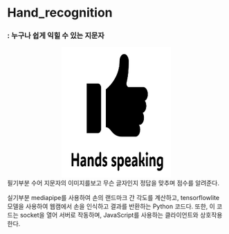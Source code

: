 # Hand_recognition
### : 누구나 쉽게 익힐 수 있는 지문자
<div align="center">
  <img src="/image/썸넬.PNG" height="300" width="50%">
</div>
필기부분
수어 지문자의 이미지를보고 무슨 글자인지 정답을 맞추며 점수를 알려준다.

실기부분
mediapipe를 사용하여 손의 랜드마크 간 각도를 계산하고, tensorflowlite 모델을 사용하여 웹캠에서 손을 인식하고 결과를 반환하는 Python 코드다. 또한, 이 코드는 socket을 열어 서버로 작동하며, JavaScript를 사용하는 클라이언트와 상호작용한다.
